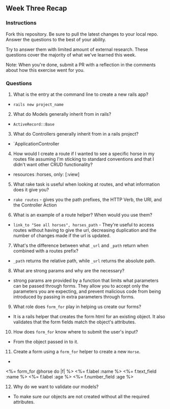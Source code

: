 ## Week Three Recap

### Instructions
Fork this repository. Be sure to pull the latest changes to your local repo. Answer the questions to the best of your ability.

Try to answer them with limited amount of external research. These questions cover the majority of what we've learned this week.

Note: When you're done, submit a PR with a reflection in the comments about how this exercise went for you.

### Questions

1. What is the entry at the command line to create a new rails app?
  * `rails new project_name`
2. What do Models generally inherit from in rails?
  * `ActiveRecord::Base`
3. What do Controllers generally inherit from in a rails project?
  * `ApplicationController
4. How would I create a route if I wanted to see a specific horse in my routes file assuming I'm sticking to standard conventions and that I didn't want other CRUD functionality?
  * resources :horses, only: [:view]
5. What rake task is useful when looking at routes, and what information does it give you?
  * `rake routes` - gives you the path prefixes, the HTTP Verb, the URI, and the Controller Action
6. What is an example of a route helper? When would you use them?
  * `link_to "See all horses", horses_path`  - They're useful to access routes without having to give the url, decreasing duplication and the number of changes made if the url is updated. 
7. What's the difference between what `_url` and `_path` return when combined with a routes prefix?
  * `_path` returns the relative path, while `_url` returns the absolute path.
8. What are strong params and why are the necessary?
  * strong params are provided by a function that limits what parameters can be passed through forms. They allow you to accept only the parameters you are expecting, and prevent malicious code from being introduced by passing in extra parameters through forms.
9. What role does `form_for` play in helping us create our forms?
  * It is a rails helper that creates the form html for an existing object. It also validates that the form fields match the object's attributes.
10. How does `form_for` know where to submit the user's input?
  * From the object passed in to it.
11. Create a form using a `form_for` helper to create a new `Horse`.
  * ```
  <%= form_for @horse do |f| %>
  <%= f.label :name %>
  <%= f.text_field :name %>
  <%= f.label :age %>
  <%= f.number_field :age %>
  
12. Why do we want to validate our models?
  * To make sure our objects are not created without all the required attributes. 
